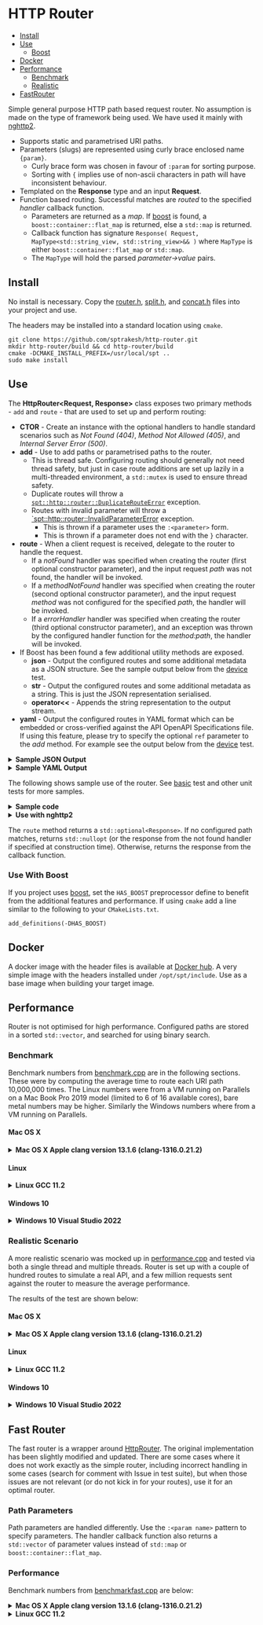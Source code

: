 # HTTP Router

* [Install](#install)
* [Use](#use)
  * [Boost](#use-with-boost) 
* [Docker](#docker)
* [Performance](#performance)
  * [Benchmark](#benchmark)
  * [Realistic](#realistic-scenario)
* [FastRouter](#fast-router)

Simple general purpose HTTP path based request router.  No assumption is made
on the type of framework being used.  We have used it mainly with
[nghttp2](https://www.nghttp2.org/documentation/libnghttp2_asio.html).
* Supports static and parametrised URI paths.
* Parameters (slugs) are represented using curly brace enclosed name `{param}`.
  * Curly brace form was chosen in favour of `:param` for sorting purpose.
  * Sorting with `{` implies use of non-ascii characters in path will have inconsistent behaviour.
* Templated on the **Response** type and an input **Request**.
* Function based routing.  Successful matches are *routed* to the specified
  *handler* callback function.
  * Parameters are returned as a *map*.  If [boost](https://boost.org/) is found,
    a `boost::container::flat_map` is returned, else a `std::map` is
    returned.
  * Callback function has signature `Response( Request, MapType<std::string_view, std::string_view>&& )` 
    where `MapType` is either `boost::container::flat_map` or `std::map`.
  * The `MapType` will hold the parsed *parameter->value* pairs.

## Install
No install is necessary.  Copy the [router.h](src/router.h), [split.h](src/split.h),
and [concat.h](src/concat.h) files into your project and use.

The headers may be installed into a standard location using `cmake`.

```shell
git clone https://github.com/sptrakesh/http-router.git
mkdir http-router/build && cd http-router/build
cmake -DCMAKE_INSTALL_PREFIX=/usr/local/spt ..
sudo make install
```

## Use
The **HttpRouter<Request, Response>** class exposes two primary methods - 
`add` and `route` - that are used to set up and perform routing:
* **CTOR** - Create an instance with the optional handlers to handle standard
  scenarios such as *Not Found (404)*, *Method Not Allowed (405)*, and
  *Internal Server Error (500)*. 
* **add** - Use to add paths or parametrised paths to the router.
  * This is thread safe.  Configuring routing should generally not need
  thread safety, but just in case route additions are set up lazily in a
  multi-threaded environment, a `std::mutex` is used to ensure thread safety.
  * Duplicate routes will throw a [`spt::http::router::DuplicateRouteError`](src/error.h) exception.
  * Routes with invalid parameter will throw a [`spt::http::router::InvalidParameterError](src/error.h) exception.
    * This is thrown if a parameter uses the `:<parameter>` form. 
    * This is thrown if a parameter does not end with the `}` character.
* **route** - When a client request is received, delegate to the router to handle
  the request.
  * If a *notFound* handler was specified when creating the router (first optional
    constructor parameter), and the input request *path* was not found, the
    handler will be invoked.
  * If a *methodNotFound* handler was specified when creating the router (second
    optional constructor parameter), and the input request *method* was not
    configured for the specified *path*, the handler will be invoked.
  * If a *errorHandler* handler was specified when creating the router (third
    optional constructor parameter), and an exception was thrown by the configured
    handler function for the *method:path*, the handler will be invoked.
* If Boost has been found a few additional utility methods are exposed.
  * **json** - Output the configured routes and some additional metadata as a
    JSON structure.  See the sample output below from the [device](test/device.cpp) test.
  * **str** - Output the configured routes and some additional metadata as a string.
  This is just the JSON representation serialised.
  * **operator<<** - Appends the string representation to the output stream.
* **yaml** - Output the configured routes in YAML format which can be embedded
  or cross-verified against the API OpenAPI Specifications file.  If using this
  feature, please try to specify the optional `ref` parameter to the *add* method.
  For example see the output below from the [device](test/device.cpp) test.

<details>
  <summary><strong>Sample JSON Output</strong></summary>

```json
{
  "paths": [
    {
      "path": "/device/sensor/",
      "methods": ["POST", "GET"]
    },
    {
      "path": "/device/sensor/count/references/{id}",
      "methods": ["GET"]
    },
    {
      "path": "/device/sensor/customer/code/{code}",
      "methods": ["GET"]
    },
    {
      "path": "/device/sensor/facility/id/{id}",
      "methods": ["GET"]
    },
    {
      "path": "/device/sensor/history/document/{id}",
      "methods": ["GET"]
    },
    {
      "path": "/device/sensor/history/summary/{id}",
      "methods": ["GET"]
    },
    {
      "path": "/device/sensor/id/{id}",
      "methods": ["PUT", "GET", "DELETE"]
    },
    {
      "path": "/device/sensor/identifier/{identifier}",
      "methods": ["GET"]
    },
    {
      "path": "/device/sensor/{property}/between/{start}/{end}",
      "methods": ["GET"]
    }
  ],
  "total": 9,
  "static": 1,
  "dynamic": 8
}
```
</details>
<details>
  <summary><strong>Sample YAML Output</strong></summary>

```yaml
paths:
  /device/sensor/:
    $ref: "./paths/sensor.yaml#/root"
  /device/sensor/count/references/{id}:
    $ref: "./paths/sensor.yaml#/refcount"
  /device/sensor/customer/code/{code}:
    $ref: "./paths/sensor.yaml#/customer"
  /device/sensor/facility/id/{id}:
    $ref: "./paths/sensor.yaml#/facility"
  /device/sensor/history/document/{id}:
    $ref: "./paths/sensor.yaml#/history/document"
  /device/sensor/history/summary/{id}:
    $ref: "./paths/sensor.yaml#/history/summary"
  /device/sensor/id/{id}:
    $ref: "./paths/sensor.yaml#/id"
  /device/sensor/identifier/{identifier}:
    $ref: "./paths/sensor.yaml#/identifier"
  /device/sensor/{property}/between/{start}/{end}:
    $ref: "./paths/sensor.yaml#/between"
```
</details>

The following shows sample use of the router.  See [basic](test/basic.cpp) test
and other unit tests for more samples.

<details>
  <summary><strong>Sample code</strong></summary>

```c++
#include <router/router.h>
// If your project uses boost and has not already included boost::json sources
#include <boost/json/src.hpp>

using namespace std::string_literals;
using namespace std::string_view_literals;

int main()
{
  struct Request
  {
    // pass whatever you need as user data
  } request;
  
  const auto method = "GET"sv;
  spt::http::router::HttpRouter<const Request&, bool> r;
  r.add( "POST"sv, "/device/sensor/"sv, []( const Request&, auto args )
    {
      assert( args.empty() );
      return true;
    } );
    r.add( method, "/device/sensor/"sv, []( const Request&, auto args )
    {
      assert( args.empty() );
      return true;
    } );
    r.add( "PUT"sv, "/device/sensor/id/{id}"sv, []( const Request&, auto args )
    {
      assert( args.size() == 1 );
      assert( args.contains( "id"sv ) );
      return true;
    } );
    r.add( method, "/device/sensor/id/{id}"sv, []( const Request&, auto args )
    {
      assert( args.size() == 1 );
      assert( args.contains( "id"sv ) );
      return true;
    } );
    r.add( method, "/device/sensor/identifier/{identifier}"sv, []( const Request&, auto args )
    {
      assert( args.size() == 1 );
      assert( args.contains( "identifier"sv ) );
      return true;
    } );
    r.add( method, "/device/sensor/customer/code/{code}"sv, []( const Request&, auto args )
    {
      assert( args.size() == 1 );
      assert( args.contains( "code"sv ) );
      return true;
    } );
    r.add( method, "/device/sensor/facility/id/{id}"sv, []( const Request&, auto args )
    {
      assert( args.size() == 1 );
      assert( args.contains( "id"sv ) );
      return true;
    } );
    r.add( method, "/device/sensor/count/references/{id}"sv, []( const Request&, auto args )
    {
      assert( args.size() == 1 );
      assert( args.contains( "id"sv ) );
      return true;
    } );
    r.add( method, "/device/sensor/history/summary/{id}"sv, []( const Request&, auto args )
    {
      assert( args.size() == 1 );
      assert( args.contains( "id"sv ) );
      return true;
    } );
    r.add( method, "/device/sensor/history/document/{id}"sv, []( const Request&, auto args )
    {
      assert( args.size() == 1 );
      assert( args.contains( "id"sv ) );
      return true;
    } );
    r.add( method, "/device/sensor/{property}/between/{start}/{end}"sv, []( const Request&, auto args )
    {
      assert( args.size() == 3 );
      assert( args.contains( "property"sv ) );
      assert( args.contains( "start"sv ) );
      assert( args.contains( "end"sv ) );
      return true;
    } );
  
  std::vector<std::string> urls = 
      {
        "/device/sensor/"s,
        "/device/sensor/id/6230f3069e7c9be9ff4b78a1"s, // id=6230f3069e7c9be9ff4b78a1
        "/device/sensor/identifier/Integration Test Identifier"s, // identifier=Integration Test Identifier
        "/device/sensor/customer/code/int-test"s, // code=int-test
        "/device/sensor/history/summary/6230f3069e7c9be9ff4b78a1"s, // id=6230f3069e7c9be9ff4b78a1
        "/device/sensor/history/document/6230f3069e7c9be9ff4b78a1"s, // id=6230f3069e7c9be9ff4b78a1
        "/device/sensor/count/references/6230f3069e7c9be9ff4b78a1"s, // id=6230f3069e7c9be9ff4b78a1
        "/device/sensor/created/between/2022-03-14T20:11:50.620Z/2022-03-16T20:11:50.620Z"s, // property=created, start=2022-03-14T20:11:50.620Z, end=2022-03-16T20:11:50.620Z
      };
  for ( auto&& url : urls )
  {
    auto resp = r.route( "GET"sv, url, request );
    assert( resp );
    assert( *resp );
  }
  
  auto resp = r.route( "PUT"sv, "/device/sensor/"sv );
  assert( resp );
  assert( !*resp ); // PUT not configured
  
  resp = r.route( "POST"sv, "/device/sensor/history/document/{id}"sv );
  assert( resp );
  assert( !*resp ); // POST not configured
  
  try
  {
    r.add( "PUT"sv, "/device/sensor/id/{id}"sv, []( const Request&, auto args ) { return true; } );
  }
  catch ( const spt::http::router::DuplicateRouteError& e )
  {
    // Will be caught as we registered the same route earlier
    std::cerr << e.what() << '\n';
  }
}
```
</details>

<details>
  <summary><strong>Use with nghttp2</strong></summary>

```c++
#include <nghttp2/asio_http2_server.h>
#include <log/NanoLog.h>
#include <router/router.h>

int main()
{
  struct Request
  {
    explicit Request( const nghttp2::asio_http2::server::request& req ) :
      header{ req.header() }, method{ req.method() },
      path{ req.uri().path }, query{ req.uri().raw_query } {}
      
    nghttp2::asio_http2::header_map header;
    std::string method;
    std::string path;
    std::string query;
    std::shared_ptr<std::string> body{ nullptr };
  };
  
  struct Response
  {
    nghttp2::asio_http2::header_map headers;
    std::string body{ "{}" };
    uint16_t status{ 200 };
    bool compressed{ false };
  };
  
  auto const error404 = []( const Request&, auto ) -> Response
  {
    return { {}, R"({"code": 404, "cause": "Not Found"})"s, 404, false }
  }
  
  auto const error405 - []( const Request&, auto ) -> Response
  {
    return { {}, R"({"code": 405, "cause": "Method Not Allowed"})"s, 405, false }
  }
  
  auto router = spt::http::router::HttpRouter<const Request&, Response>::Builder{}.
    withNotFound( error404 ).withMethodNotAllowed( error405 ).build();
  // set up router as in above sample
  nghttp2::asio_http2::server::http2 server;
  server.num_threads( 8 );
  
  server.handle( "/", [&router](const nghttp2::asio_http2::server::request& req,
        const nghttp2::asio_http2::server::response& res)
  {
    auto request = Request{ req };
    auto response = router.route( request.method, request.path, request );
    assert( response );
    res.write_head( response->status, response->headers );
    res.end( response->body );
  });
  
  boost::system::error_code ec;
  if ( server.listen_and_serve( ec, "0.0.0.0", port, true ) )
  {
    LOG_CRIT << "error: " << ec.message();
    return 1;
  }
}
```

</details>

The `route` method returns a `std::optional<Response>`.  If no configured path
matches, returns `std::nullopt` (or the response from the not found handler if
specified at construction time).  Otherwise, returns the response from the
callback function.

### Use With Boost
If you project uses [boost](https://boost.org/), set the `HAS_BOOST` preprocessor
define to benefit from the additional features and performance.  If using `cmake`
add a line similar to the following to your `CMakeLists.txt`.

```shell
add_definitions(-DHAS_BOOST)
```

## Docker
A docker image with the header files is available at [Docker hub](https://hub.docker.com/repository/docker/sptrakesh/http-router).
A very simple image with the headers installed under `/opt/spt/include`.  Use
as a base image when building your target image.

## Performance
Router is not optimised for high performance.  Configured paths are stored in
a sorted `std::vector`, and searched for using binary search.

### Benchmark
Benchmark numbers from [benchmark.cpp](performance/benchmark.cpp) are in the following sections.
These were by computing the average time to route each URI path 10,000,000 times.
The Linux numbers were from a VM running on Parallels on a Mac Book Pro 2019 model
(limited to 6 of 16 available cores), bare metal numbers may be higher. Similarly
the Windows numbers where from a VM running on Parallels.

#### Mac OS X
<details>
  <summary><strong>Mac OS X Apple clang version 13.1.6 (clang-1316.0.21.2)</strong></summary>

**With std::map**
```shell
[3.38868 million req/sec] for URL: /service/candy/lollipop
[4.25894 million req/sec] for URL: /service/candy/gum
[3.47947 million req/sec] for URL: /service/candy/seg_råtta
[4.30478 million req/sec] for URL: /service/candy/lakrits
[21.0084 million req/sec] for URL: /service/shutdown
[31.4465 million req/sec] for URL: /
[5.40249 million req/sec] for URL: /some_file.html
[5.22193 million req/sec] for URL: /another_file.jpeg
Checksum: 80000000
```

**With boost::container::flat_map**
```shell
[3.99361 million req/sec] for URL: /service/candy/lollipop
[5.29942 million req/sec] for URL: /service/candy/gum
[4.04694 million req/sec] for URL: /service/candy/seg_råtta
[5.21648 million req/sec] for URL: /service/candy/lakrits
[28.9017 million req/sec] for URL: /service/shutdown
[45.6621 million req/sec] for URL: /
[6.10128 million req/sec] for URL: /some_file.html
[5.9312 million req/sec] for URL: /another_file.jpeg
Checksum: 80000000
```
</details>

#### Linux
<details>
  <summary><strong>Linux GCC 11.2</strong></summary>

**With std::map**
```shell
[5.98802 million req/sec] for URL: /service/candy/lollipop
[6.44745 million req/sec] for URL: /service/candy/gum
[6.2461 million req/sec] for URL: /service/candy/seg_råtta
[6.35324 million req/sec] for URL: /service/candy/lakrits
[21.2314 million req/sec] for URL: /service/shutdown
[28.5714 million req/sec] for URL: /
[8.16993 million req/sec] for URL: /some_file.html
[6.93963 million req/sec] for URL: /another_file.jpeg
Checksum: 80000000
```

**With boost::container::flat_map**
```shell
[8.59845 million req/sec] for URL: /service/candy/lollipop
[8.78735 million req/sec] for URL: /service/candy/gum
[8.05153 million req/sec] for URL: /service/candy/seg_råtta
[8.48896 million req/sec] for URL: /service/candy/lakrits
[22.2717 million req/sec] for URL: /service/shutdown
[30.4878 million req/sec] for URL: /
[11.8765 million req/sec] for URL: /some_file.html
[9.37207 million req/sec] for URL: /another_file.jpeg
Checksum: 80000000
```
</details>

#### Windows 10
<details>
  <summary><strong>Windows 10 Visual Studio 2022</strong></summary>

```shell
[2.89771 million req/sec] for URL: /service/candy/lollipop
[2.89603 million req/sec] for URL: /service/candy/gum
[2.88934 million req/sec] for URL: /service/candy/seg_råtta
[2.90444 million req/sec] for URL: /service/candy/lakrits
[6.32511 million req/sec] for URL: /service/shutdown
[9.40734 million req/sec] for URL: /
[3.8835 million req/sec] for URL: /some_file.html
[3.13676 million req/sec] for URL: /another_file.jpeg
Checksum: 80000000
```

</details>

### Realistic Scenario
A more realistic scenario was mocked up in [performance.cpp](performance/performance.cpp)
and tested via both a single thread and multiple threads. Router is set up with
a couple of hundred routes to simulate a real API, and a few million requests
sent against the router to measure the average performance.

The results of the test are shown below:

#### Mac OS X
<details>
  <summary><strong>Mac OS X Apple clang version 13.1.6 (clang-1316.0.21.2)</strong></summary>

**With std::map**
```shell
Single thread - [2.42359 million req/sec]
Total urls routed: 260000000 in 107 seconds.

10 threads - [13.4848 million req/sec]
Total urls routed: 260000000 in 19 seconds.
```

**With boost::container::flat_map**
```shell
Single thread - [2.812 million req/sec]
Total urls routed: 260000000 in 92 seconds.

10 threads - [14.638 million req/sec]
Total urls routed: 260000000 in 17 seconds.
```
</details>

#### Linux
<details>
  <summary><strong>Linux GCC 11.2</strong></summary>

**With std::map**
```shell
Single thread - [4.06155 million req/sec]
Total urls routed: 260000000 in 64 seconds.

10 threads - [18.4738 million req/sec]
Total urls routed: 260000000 in 14 seconds.
```

**With boost::container::flat_map**
```shell
Single thread - [4.84677 million req/sec]
Total urls routed: 260000000 in 53 seconds.

10 threads - [22.0115 million req/sec]
Total urls routed: 260000000 in 11 seconds.
```
</details>

#### Windows 10
<details>
  <summary><strong>Windows 10 Visual Studio 2022</strong></summary>

```shell
Single thread - [2.02653 million req/sec]
Total urls routed: 260000000 in 128 seconds.

10 threads - [9.21953 million req/sec]
Total urls routed: 260000000 in 28 seconds.
```
</details>

## Fast Router
The fast router is a wrapper around [HttpRouter](https://github.com/killvxk/HttpRouter).
The original implementation has been slightly modified and updated.  There are
some cases where it does not work exactly as the simple router, including incorrect
handling in some cases (search for comment with Issue in test suite), but when
those issues are not relevant (or do not kick in for your routes), use it for
an optimal router.

### Path Parameters
Path parameters are handled differently.  Use the `:<param name>` pattern to
specify parameters.  The handler callback function also returns a `std::vector`
of parameter values instead of `std::map` or `boost::container::flat_map`.

### Performance
Benchmark numbers from [benchmarkfast.cpp](performance/benchmarkfast.cpp) are below:

<details>
  <summary><strong>Mac OS X Apple clang version 13.1.6 (clang-1316.0.21.2)</strong></summary>

```shell
[7.8125 million req/sec] for URL: /service/candy/lollipop
[15.4083 million req/sec] for URL: /service/candy/gum
[8.19001 million req/sec] for URL: /service/candy/seg_råtta
[8.16993 million req/sec] for URL: /service/candy/lakrits
[15.5763 million req/sec] for URL: /service/shutdown
[21.4133 million req/sec] for URL: /
[20.9205 million req/sec] for URL: /some_file.html
[21.8341 million req/sec] for URL: /another_file.jpeg
```
</details>

<details>
  <summary><strong>Linux GCC 11.2</strong></summary>

```shell
[16.2338 million req/sec] for URL: /service/candy/lollipop
[15.3139 million req/sec] for URL: /service/candy/gum
[17.3611 million req/sec] for URL: /service/candy/seg_råtta
[17.2414 million req/sec] for URL: /service/candy/lakrits
[17.452 million req/sec] for URL: /service/shutdown
[33.557 million req/sec] for URL: /
[21.9298 million req/sec] for URL: /some_file.html
[22.2717 million req/sec] for URL: /another_file.jpe
```
</details>